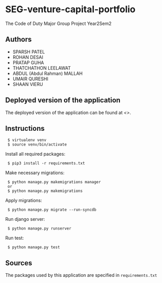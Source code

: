 # SEG-venture-capital-portfolio
The Code of Duty Major Group Project Year2Sem2

## Authors
- SPARSH PATEL
- ROHAN DESAI
- PRATAP GUHA
- THATCHATHON LEELAWAT
- ABDUL (Abdul Rahman) MALLAH
- UMAIR QURESHI
- SHAAN VIERU

## Deployed version of the application
The deployed version of the application can be found at *<>*.

## Instructions

```
 $ virtualenv venv
 $ source venv/bin/activate
```

Install all required packages:

```
 $ pip3 install -r requirements.txt
```

Make necessary migrations:
```
 $ python manage.py makemigrations manager
 or
 $ python manage.py makemigrations
```

Apply migrations:
```
 $ python manage.py migrate --run-syncdb
```


Run django server:
```
 $ python manage.py runserver
```

Run test:
```
 $ python manage.py test
```

## Sources
The packages used by this application are specified in `requirements.txt`
